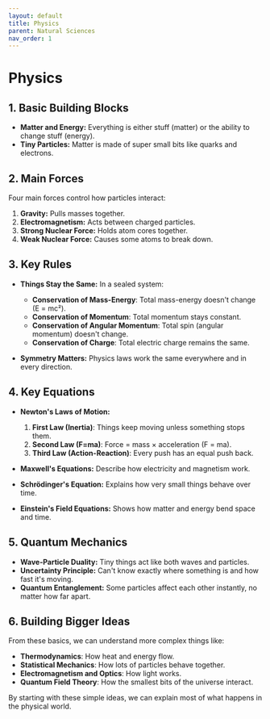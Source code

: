 ```yaml
---
layout: default
title: Physics
parent: Natural Sciences
nav_order: 1
---
```


# **Physics**

## 1. Basic Building Blocks

- **Matter and Energy:** Everything is either stuff (matter) or the ability to change stuff (energy).
- **Tiny Particles:** Matter is made of super small bits like quarks and electrons.

## 2. Main Forces

Four main forces control how particles interact:

1. **Gravity:** Pulls masses together.
2. **Electromagnetism:** Acts between charged particles.
3. **Strong Nuclear Force:** Holds atom cores together.
4. **Weak Nuclear Force:** Causes some atoms to break down.

## 3. Key Rules

- **Things Stay the Same:** In a sealed system:
  - **Conservation of Mass-Energy**: Total mass-energy doesn't change (E = mc²).
  - **Conservation of Momentum**: Total momentum stays constant.
  - **Conservation of Angular Momentum**: Total spin (angular momentum) doesn't change.
  - **Conservation of Charge**: Total electric charge remains the same.

- **Symmetry Matters:** Physics laws work the same everywhere and in every direction.

## 4. Key Equations

- **Newton's Laws of Motion:**
  1. **First Law (Inertia)**: Things keep moving unless something stops them.
  2. **Second Law (F=ma)**: Force = mass × acceleration (F = ma).
  3. **Third Law (Action-Reaction)**: Every push has an equal push back.

- **Maxwell's Equations:** Describe how electricity and magnetism work.
- **Schrödinger's Equation:** Explains how very small things behave over time.
- **Einstein's Field Equations:** Shows how matter and energy bend space and time.

## 5. Quantum Mechanics

- **Wave-Particle Duality:** Tiny things act like both waves and particles.
- **Uncertainty Principle:** Can't know exactly where something is and how fast it's moving.
- **Quantum Entanglement:** Some particles affect each other instantly, no matter how far apart.

## 6. Building Bigger Ideas

From these basics, we can understand more complex things like:

- **Thermodynamics**: How heat and energy flow.
- **Statistical Mechanics**: How lots of particles behave together.
- **Electromagnetism and Optics**: How light works.
- **Quantum Field Theory**: How the smallest bits of the universe interact.

By starting with these simple ideas, we can explain most of what happens in the physical world.
